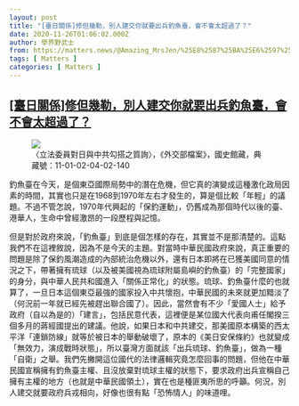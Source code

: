 ```yaml
---
layout: post
title: "[臺日關係]修但幾勒，別人建交你就要出兵釣魚臺，會不會太超過了？"
date: 2020-11-26T01:06:02.000Z
author: 學界野武士
from: https://matters.news/@Amazing_MrsJen/%25E8%2587%25BA%25E6%2597%25A5%25E9%2597%259C%25E4%25BF%2582-%25E4%25BF%25AE%25E4%25BD%2586%25E5%25B9%25BE%25E5%258B%2592-%25E5%2588%25A5%25E4%25BA%25BA%25E5%25BB%25BA%25E4%25BA%25A4%25E4%25BD%25A0%25E5%25B0%25B1%25E8%25A6%2581%25E5%2587%25BA%25E5%2585%25B5%25E9%2587%25A3%25E9%25AD%259A%25E8%2587%25BA-%25E6%259C%2583%25E4%25B8%258D%25E6%259C%2583%25E5%25A4%25AA%25E8%25B6%2585%25E9%2581%258E%25E4%25BA%2586-bafyreibqwtyiknd4kivm7d35jufq7xgyokkrqxrx4fww7itmro7fxntcue
tags: [ Matters ]
categories: [ Matters ]
---
```

<!--1606352762000-->
[[臺日關係]修但幾勒，別人建交你就要出兵釣魚臺，會不會太超過了？](https://matters.news/@Amazing_MrsJen/%25E8%2587%25BA%25E6%2597%25A5%25E9%2597%259C%25E4%25BF%2582-%25E4%25BF%25AE%25E4%25BD%2586%25E5%25B9%25BE%25E5%258B%2592-%25E5%2588%25A5%25E4%25BA%25BA%25E5%25BB%25BA%25E4%25BA%25A4%25E4%25BD%25A0%25E5%25B0%25B1%25E8%25A6%2581%25E5%2587%25BA%25E5%2585%25B5%25E9%2587%25A3%25E9%25AD%259A%25E8%2587%25BA-%25E6%259C%2583%25E4%25B8%258D%25E6%259C%2583%25E5%25A4%25AA%25E8%25B6%2585%25E9%2581%258E%25E4%25BA%2586-bafyreibqwtyiknd4kivm7d35jufq7xgyokkrqxrx4fww7itmro7fxntcue)
------

<div>
<figure class="image">      <picture>        <source type="image/webp" media="(min-width: 768px)" srcset="https://assets.matters.news/processed/1080w/embed/3603005b-2670-4313-a77b-0e6b44997550.webp" onerror="this.srcset='https://assets.matters.news/embed/3603005b-2670-4313-a77b-0e6b44997550.jpeg'">        <source media="(min-width: 768px)" srcset="https://assets.matters.news/processed/1080w/embed/3603005b-2670-4313-a77b-0e6b44997550.jpeg" onerror="this.srcset='https://assets.matters.news/embed/3603005b-2670-4313-a77b-0e6b44997550.jpeg'">        <source type="image/webp" srcset="https://assets.matters.news/processed/540w/embed/3603005b-2670-4313-a77b-0e6b44997550.webp">        <img src="https://assets.matters.news/embed/3603005b-2670-4313-a77b-0e6b44997550.jpeg" srcset="https://assets.matters.news/processed/540w/embed/3603005b-2670-4313-a77b-0e6b44997550.jpeg" loading="lazy" referrerpolicy="no-referrer">      </picture>    <figcaption><span>〈立法委員對日與中共勾搭之質詢〉，《外交部檔案》，國史館藏，典藏號：11-01-02-04-02-140</span></figcaption></figure><p>釣魚臺在今天，是個東亞國際局勢中的潛在危機，但它真的演變成這種激化政局因素的時間，其實也只是在1968到1970年左右才發生的，算是個比較「年輕」的議題。不過不管怎說，1970年代興起的「保釣運動」，仍舊成為那個時代以後的臺、港華人，生命中曾經激昂的一段歷程與記憶。</p><p>但是對於政府來說，「釣魚臺」到底是個怎樣的存在，其實並不是那清楚的。這點我們不在這裡敘說，因為不是今天的主題。對當時中華民國政府來說，真正重要的問題是除了保釣風潮造成的內部統治危機以外，還有日本即將在已獲美國同意的情況之下，帶著擁有琉球（以及被美國視為琉球附屬島嶼的釣魚臺）的「完整國家」的身分，與中華人民共和國進入「關係正常化」的狀態。琉球、釣魚臺什麼的也就算了，一旦日本這個東亞最強的國家投入中共懷抱，中華民國的未來就更加黯淡了（何況前一年就已經先被趕出聯合國了）。因此，當然會有不少「愛國人士」給予政府（自以為是的）「建言」，包括民意代表，這裡便是某位國大代表向甫任閣揆三個多月的蔣經國提出的建議。他說，如果日本和中共建交，那美國原本構築的西太平洋「連鎖防線」就等於被日本的舉動破壞了，原本的《美日安保條約》也就變成「無效力，演成戰時狀態」，所以臺灣方面就該「出兵琉球、釣魚臺」，做為一種「自衛」之舉。我們先撇開這位國代的法律邏輯究竟怎麼回事的問題，但他在中華民國宣稱擁有釣魚臺主權、且沒放棄對琉球主權的狀態下，要求政府出兵宣稱自己擁有主權的地方（也就是中華民國領土），實在也是種匪夷所思的呼籲。何況，別人建交就要政府兵戎相向，好像也很有點「恐怖情人」的味道哩。</p>
</div>
